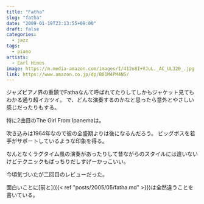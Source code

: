 ```yaml
---
title: "Fatha"
slug: "fatha"
date: "2009-01-19T23:13:55+09:00"
draft: false
categories:
  - jazz
tags: 
  - piano
artists:
  - Earl Hines
image: https://m.media-amazon.com/images/I/412o8I+VJuL._AC_UL320_.jpg
link: https://www.amazon.co.jp/dp/B01M4PM4NS/
---
```

ジャズピアノ界の重鎮でFathaなんて呼ばれてたりしてしかもジャケット見てもわかる通り超イカツイ。 で、どんな演奏するのかなと思ったら意外とやさしい感じだったりもする。

特に2曲目のThe Girl From Ipanemaは。 
<!--more-->
吹き込みは1964年なので彼の全盛期よりは後になるんだろう。
ビッグボスを若手がサポートしているような印象を得る。 

なんとなくラグタイム風の演奏があったりして昔ながらのスタイルには違いないけどテクニックもばっちりだしすげーかっこいい。

今頃気づいたが二回目のレビューだった。 

面白いことに[前と]({{< ref "posts/2005/05/fatha.md" >}})は全然違うことを書いている。


